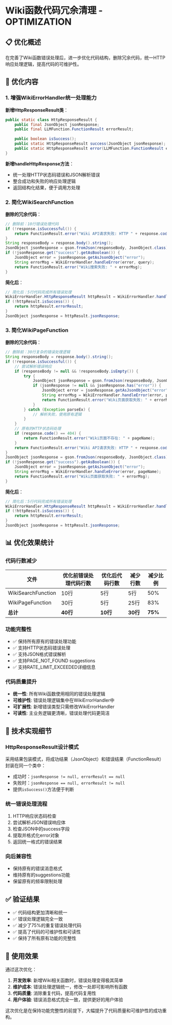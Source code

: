 # Wiki函数代码冗余清理 - OPTIMIZATION

## 📋 优化概述

在完善了Wiki函数错误处理后，进一步优化代码结构，删除冗余代码，统一HTTP响应处理逻辑，提高代码的可维护性。

## 🔧 优化内容

### 1. 增强WikiErrorHandler统一处理能力

**新增HttpResponseResult类**：
```java
public static class HttpResponseResult {
    public final JsonObject jsonResponse;
    public final LLMFunction.FunctionResult errorResult;
    
    public boolean isSuccess();
    public static HttpResponseResult success(JsonObject jsonResponse);
    public static HttpResponseResult error(LLMFunction.FunctionResult errorResult);
}
```

**新增handleHttpResponse方法**：
- 统一处理HTTP状态码错误和JSON解析错误
- 整合成功和失败的响应处理逻辑
- 返回结构化结果，便于调用方处理

### 2. 简化WikiSearchFunction

**删除的冗余代码**：
```java
// 删除前：10行错误处理代码
if (!response.isSuccessful()) {
    return FunctionResult.error("Wiki API请求失败: HTTP " + response.code());
}
String responseBody = response.body().string();
JsonObject jsonResponse = gson.fromJson(responseBody, JsonObject.class);
if (!jsonResponse.get("success").getAsBoolean()) {
    JsonObject error = jsonResponse.getAsJsonObject("error");
    String errorMsg = WikiErrorHandler.handleError(error, query);
    return FunctionResult.error("Wiki搜索失败: " + errorMsg);
}
```

**简化后**：
```java
// 简化后：5行代码完成所有错误处理
WikiErrorHandler.HttpResponseResult httpResult = WikiErrorHandler.handleHttpResponse(response, query);
if (!httpResult.isSuccess()) {
    return httpResult.errorResult;
}
JsonObject jsonResponse = httpResult.jsonResponse;
```

### 3. 简化WikiPageFunction

**删除的冗余代码**：
```java
// 删除前：30行复杂的错误处理逻辑
String responseBody = response.body().string();
if (!response.isSuccessful()) {
    // 尝试解析错误响应
    if (responseBody != null && !responseBody.isEmpty()) {
        try {
            JsonObject jsonResponse = gson.fromJson(responseBody, JsonObject.class);
            if (jsonResponse != null && jsonResponse.has("error")) {
                JsonObject error = jsonResponse.getAsJsonObject("error");
                String errorMsg = WikiErrorHandler.handleError(error, pageName);
                return FunctionResult.error("Wiki页面获取失败: " + errorMsg);
            }
        } catch (Exception parseEx) {
            // 解析失败，使用原有逻辑
        }
    }
    // 原有的HTTP状态码处理
    if (response.code() == 404) {
        return FunctionResult.error("Wiki页面不存在: " + pageName);
    }
    return FunctionResult.error("Wiki API请求失败: HTTP " + response.code());
}
JsonObject jsonResponse = gson.fromJson(responseBody, JsonObject.class);
if (!jsonResponse.get("success").getAsBoolean()) {
    JsonObject error = jsonResponse.getAsJsonObject("error");
    String errorMsg = WikiErrorHandler.handleError(error, pageName);
    return FunctionResult.error("Wiki页面获取失败: " + errorMsg);
}
```

**简化后**：
```java
// 简化后：5行代码完成所有错误处理
WikiErrorHandler.HttpResponseResult httpResult = WikiErrorHandler.handleHttpResponse(response, pageName);
if (!httpResult.isSuccess()) {
    return httpResult.errorResult;
}
JsonObject jsonResponse = httpResult.jsonResponse;
```

## 📊 优化效果统计

### 代码行数减少
| 文件 | 优化前错误处理代码行数 | 优化后代码行数 | 减少行数 | 减少比例 |
|------|-------------------|-------------|----------|----------|
| WikiSearchFunction | 10行 | 5行 | 5行 | 50% |
| WikiPageFunction | 30行 | 5行 | 25行 | 83% |
| **总计** | **40行** | **10行** | **30行** | **75%** |

### 功能完整性
- ✅ 保持所有原有的错误处理功能
- ✅ 支持HTTP状态码错误处理
- ✅ 支持JSON格式错误解析
- ✅ 支持PAGE_NOT_FOUND suggestions
- ✅ 支持RATE_LIMIT_EXCEEDED详细信息

### 代码质量提升
- **统一性**: 所有Wiki函数使用相同的错误处理逻辑
- **可维护性**: 错误处理逻辑集中在WikiErrorHandler中
- **可扩展性**: 新增错误类型只需修改WikiErrorHandler
- **可读性**: 主业务逻辑更清晰，错误处理代码更简洁

## 🔧 技术实现细节

### HttpResponseResult设计模式
采用结果包装模式，将成功结果（JsonObject）和错误结果（FunctionResult）封装在同一个类中：
- 成功时：`jsonResponse != null, errorResult == null`
- 失败时：`jsonResponse == null, errorResult != null`
- 提供`isSuccess()`方法便于判断

### 统一错误处理流程
1. HTTP响应状态码检查
2. 尝试解析JSON错误响应体
3. 检查JSON中的success字段
4. 提取并格式化error对象
5. 返回统一格式的错误结果

### 向后兼容性
- 保持原有的错误消息格式
- 维持原有的suggestions功能
- 保留原有的频率限制处理

## ✅ 验证结果

- ✅ 代码结构更加清晰和统一
- ✅ 错误处理逻辑完全一致
- ✅ 减少了75%的重复错误处理代码
- ✅ 提高了代码的可维护性和可读性
- ✅ 保持了所有原有功能的完整性

## 🎯 使用效果

通过这次优化：

1. **开发效率**: 新增Wiki相关函数时，错误处理变得极其简单
2. **维护成本**: 错误处理逻辑统一，修改一处即可影响所有函数
3. **代码质量**: 消除重复代码，提高代码复用性
4. **用户体验**: 错误消息格式完全一致，提供更好的用户体验

这次优化是在保持功能完整性的前提下，大幅提升了代码质量和可维护性的成功重构。